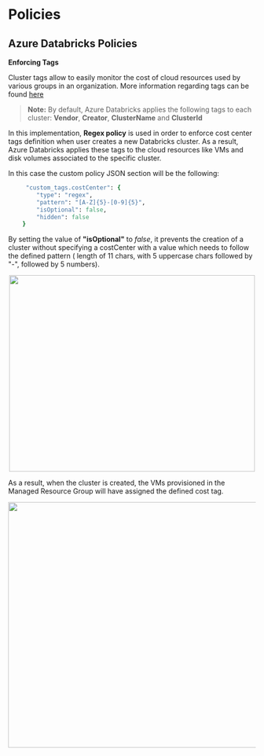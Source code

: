 # Policies
## Azure Databricks Policies
**Enforcing Tags**
    
Cluster tags allow to easily monitor the cost of cloud resources used by various groups in an organization. More information regarding tags can be found [here](https://docs.microsoft.com/en-us/azure/databricks/administration-guide/account-settings/usage-detail-tags-azure#tag-propagation)

>**Note:** By default, Azure Databricks applies the following tags to each cluster: **Vendor**, **Creator**, **ClusterName** and **ClusterId**


In this implementation, **Regex policy** is used in order to enforce cost center tags definition when user creates a new Databricks cluster. As a result, Azure Databricks applies these tags to the cloud resources like VMs and disk volumes associated to the specific cluster. 

 In this case the custom policy JSON section will be the following: 

~~~ruby
     "custom_tags.costCenter": {
        "type": "regex",
        "pattern": "[A-Z]{5}-[0-9]{5}",
        "isOptional": false,
        "hidden": false
    } 
~~~
By setting the value of **"isOptional"** to *false*, it prevents the creation of a cluster without specifying a costCenter with a value which needs to follow the defined pattern ( length of 11 chars, with 5 uppercase chars followed by "-", followed by 5 numbers). 


<p align="center">
  <img width="500" height="400" src="https://github.com/Azure/data-node/blob/adb-regex/docs/images/DefiningCostCenter-DatabricksUX.png">
</p>
    
    
As a result, when the cluster is created, the VMs provisioned in the Managed Resource Group will have assigned the defined cost tag. 


<p align="center">
  <img width="800" height="500" src="https://github.com/Azure/data-node/blob/adb-regex/docs/images/CostCenterDefined-Portal.png">
</p>
